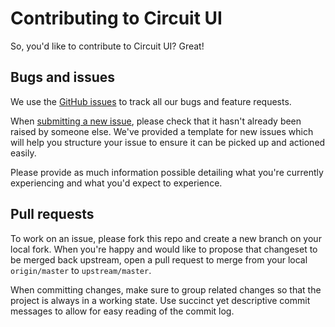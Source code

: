 # Contributing to Circuit UI

So, you'd like to contribute to Circuit UI? Great!

## Bugs and issues

We use the [GitHub issues](https://github.com/sumup/circuit-ui/issues) to track all our bugs and feature requests.

When [submitting a new issue](https://github.com/sumup/circuit-ui/issues/new), please check that it hasn't already been raised by someone else. We've provided a template for new issues which will help you structure your issue to ensure it can be picked up and actioned easily.

Please provide as much information possible detailing what you're currently experiencing and what you'd expect to experience.

## Pull requests

To work on an issue, please fork this repo and create a new branch on your local fork. When you're happy and would like to propose that changeset to be merged back upstream, open a pull request to merge from your local `origin/master` to `upstream/master`.

When committing changes, make sure to group related changes so that the project is always in a working state. Use succinct yet descriptive commit messages to allow for easy reading of the commit log.
